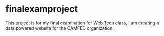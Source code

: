 # finalexamproject
This project is for my final examination for Web Tech class, I am creating a data powered website for the CAMFED organization.
